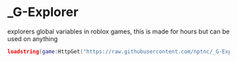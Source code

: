# _G-Explorer
explorers global variables in roblox games, this is made for hours but can be used on anything
```lua
loadstring(game:HttpGet("https://raw.githubusercontent.com/nptnc/_G-Explorer/main/Main.lua"))()
```
